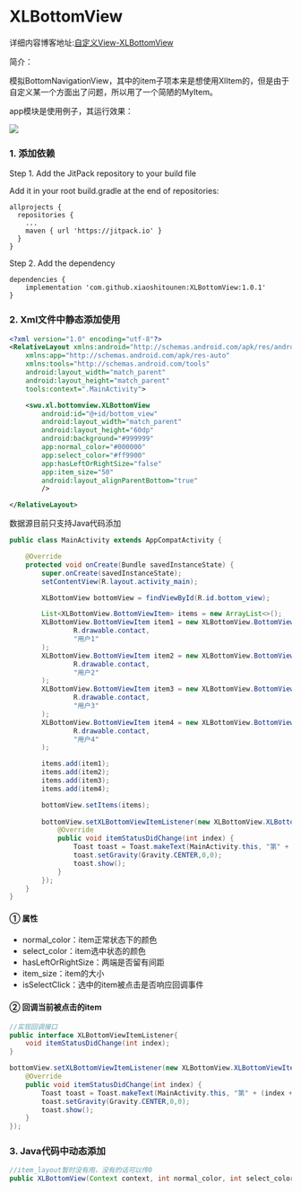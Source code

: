 # XLBottomView 

详细内容博客地址:[自定义View-XLBottomView](https://xuxiaoshi.gitee.io/%E8%87%AA%E5%AE%9A%E4%B9%89View-XLBottomView/#more)

简介：

模拟BottomNavigationView，其中的item子项本来是想使用XlItem的，但是由于自定义某一个方面出了问题，所以用了一个简陋的MyItem。

app模块是使用例子，其运行效果：

![](https://android-1300729795.cos.ap-chengdu.myqcloud.com/project/Self_View/XLBottomView/XLBottomView.gif)


### 1. 添加依赖

Step 1. Add the JitPack repository to your build file

Add it in your root build.gradle at the end of repositories:
~~~
allprojects {
  repositories {
    ...
    maven { url 'https://jitpack.io' }
  }
}
~~~

Step 2. Add the dependency
~~~
dependencies {
    implementation 'com.github.xiaoshitounen:XLBottomView:1.0.1'
}
~~~

### 2. Xml文件中静态添加使用

~~~xml
<?xml version="1.0" encoding="utf-8"?>
<RelativeLayout xmlns:android="http://schemas.android.com/apk/res/android"
    xmlns:app="http://schemas.android.com/apk/res-auto"
    xmlns:tools="http://schemas.android.com/tools"
    android:layout_width="match_parent"
    android:layout_height="match_parent"
    tools:context=".MainActivity">

    <swu.xl.bottomview.XLBottomView
        android:id="@+id/bottom_view"
        android:layout_width="match_parent"
        android:layout_height="60dp"
        android:background="#999999"
        app:normal_color="#000000"
        app:select_color="#ff9900"
        app:hasLeftOrRightSize="false"
        app:item_size="50"
        android:layout_alignParentBottom="true"
        />

</RelativeLayout>
~~~

数据源目前只支持Java代码添加
~~~java
public class MainActivity extends AppCompatActivity {

    @Override
    protected void onCreate(Bundle savedInstanceState) {
        super.onCreate(savedInstanceState);
        setContentView(R.layout.activity_main);

        XLBottomView bottomView = findViewById(R.id.bottom_view);

        List<XLBottomView.BottomViewItem> items = new ArrayList<>();
        XLBottomView.BottomViewItem item1 = new XLBottomView.BottomViewItem(
                R.drawable.contact,
                "用户1"
        );
        XLBottomView.BottomViewItem item2 = new XLBottomView.BottomViewItem(
                R.drawable.contact,
                "用户2"
        );
        XLBottomView.BottomViewItem item3 = new XLBottomView.BottomViewItem(
                R.drawable.contact,
                "用户3"
        );
        XLBottomView.BottomViewItem item4 = new XLBottomView.BottomViewItem(
                R.drawable.contact,
                "用户4"
        );

        items.add(item1);
        items.add(item2);
        items.add(item3);
        items.add(item4);

        bottomView.setItems(items);
        
        bottomView.setXLBottomViewItemListener(new XLBottomView.XLBottomViewItemListener() {
            @Override
            public void itemStatusDidChange(int index) {
                Toast toast = Toast.makeText(MainActivity.this, "第" + (index + 1) + "个按钮被点击", Toast.LENGTH_SHORT);
                toast.setGravity(Gravity.CENTER,0,0);
                toast.show();
            }
        });
    }
}
~~~

#### ① 属性

- normal_color：item正常状态下的颜色
- select_color：item选中状态的颜色
- hasLeftOrRightSize：两端是否留有间距
- item_size：item的大小
- isSelectClick：选中的item被点击是否响应回调事件

#### ② 回调当前被点击的item

~~~java
//实现回调接口
public interface XLBottomViewItemListener{
    void itemStatusDidChange(int index);
}
~~~

~~~java
bottomView.setXLBottomViewItemListener(new XLBottomView.XLBottomViewItemListener() {
    @Override
    public void itemStatusDidChange(int index) {
        Toast toast = Toast.makeText(MainActivity.this, "第" + (index + 1) + "个按钮被点击", Toast.LENGTH_SHORT);
        toast.setGravity(Gravity.CENTER,0,0);
        toast.show();
    }
});
~~~


### 3. Java代码中动态添加

~~~java
//item_layout暂时没有用，没有的话可以传0
public XLBottomView(Context context, int normal_color, int select_color, boolean hasLeftOrRightSize, int item_size, int item_layout);
~~~


